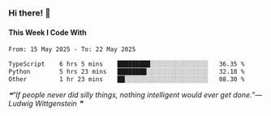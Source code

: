 ### Hi there! 👋

#### This Week I Code With
<!--START_SECTION:waka-->

```txt
From: 15 May 2025 - To: 22 May 2025

TypeScript    6 hrs 5 mins    █████████░░░░░░░░░░░░░░░░   36.35 %
Python        5 hrs 23 mins   ████████░░░░░░░░░░░░░░░░░   32.18 %
Other         1 hr 23 mins    ██░░░░░░░░░░░░░░░░░░░░░░░   08.30 %
```

<!--END_SECTION:waka-->

<!--STARTS_HERE_QUOTE_README-->
<i>❝“If people never did silly things, nothing intelligent would ever get done.”— Ludwig Wittgenstein   ❞</i>
<!--ENDS_HERE_QUOTE_README-->
